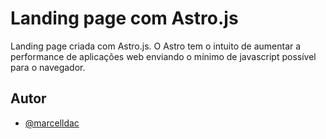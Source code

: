
# Landing page com Astro.js

Landing page criada com Astro.js. O Astro tem o intuito de aumentar a performance de aplicações web enviando o mínimo de javascript possível para o navegador.


## Autor

- [@marcelldac](https://www.github.com/marcelldac)

